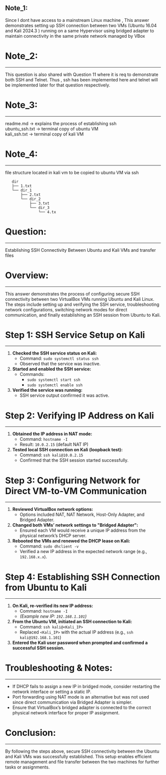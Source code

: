 **Note_1:**
------
Since I dont have access to a mainstream Linux machine , This answer demonstrates setting up SSH connection between two VMs (Ubuntu 16.04 and Kali 2024.3 ) running on a same Hypervisor using bridged adapter to maintain connectivity in the same private network managed by VBox

# **Note_2:**
------
This question is also shared with Question 11 where it is req to demonstrate both SSH and Telnet. Thus , ssh has been implemented here and telnet will be implemented later for that question respectively. 

# **Note_3:**
------
readme.md -> explains the process of establishing ssh  
ubuntu_ssh.txt -> terminal copy of ubuntu VM  
kali_ssh.txt -> terminal copy of kali VM  

# **Note_4:**
------
file structure located in kali vm to be copied to ubuntu VM via ssh  
```
   dir
   ├── 1.txt
   └── dir_1
       ├── 2.txt
       └── dir_2
           ├── 3.txt
           └── dir_3
               └── 4.tx
```

# **Question:**
---------
Establishing SSH Connectivity Between Ubuntu and Kali VMs and transfer files 

# **Overview:**
---------
This answer demonstrates the process of configuring secure SSH connectivity between two VirtualBox VMs running Ubuntu and Kali Linux. The steps include setting up and verifying the SSH service, troubleshooting network configurations, switching network modes for direct communication, and finally establishing an SSH session from Ubuntu to Kali.

# **Step 1: SSH Service Setup on Kali**
----------------------------------
1. **Checked the SSH service status on Kali:**
   - Command: `sudo systemctl status ssh`
   - Observed that the service was inactive.
2. **Started and enabled the SSH service:**
   - Commands:
     - `sudo systemctl start ssh`
     - `sudo systemctl enable ssh`
3. **Verified the service was running:**
   - SSH service output confirmed it was active.

# **Step 2: Verifying IP Address on Kali**
------------------------------------
1. **Obtained the IP address in NAT mode:**
   - Command: `hostname -I`
   - Result: `10.0.2.15` (default NAT IP)
2. **Tested local SSH connection on Kali (loopback test):**
   - Command: `ssh kali@10.0.2.15`
   - Confirmed that the SSH session started successfully.

# **Step 3: Configuring Network for Direct VM-to-VM Communication**
-------------------------------------------------------------
1. **Reviewed VirtualBox network options:**
   - Options included NAT, NAT Network, Host-Only Adapter, and Bridged Adapter.
2. **Changed both VMs’ network settings to "Bridged Adapter":**
   - Ensured each VM would receive a unique IP address from the physical network’s DHCP server.
3. **Rebooted the VMs and renewed the DHCP lease on Kali:**
   - Command: `sudo dhclient -v`
   - Verified a new IP address in the expected network range (e.g., `192.168.x.x`).

# **Step 4: Establishing SSH Connection from Ubuntu to Kali**
--------------------------------------------------------
1. **On Kali, re-verified its new IP address:**
   - Command: `hostname -I`
   - *(Example new IP: `192.168.1.101`)*
2. **From the Ubuntu VM, initiated an SSH connection to Kali:**
   - Command: `ssh kali@<Kali_IP>`
   - Replaced `<Kali_IP>` with the actual IP address (e.g., `ssh kali@192.168.1.101`)
3. **Entered the Kali user password when prompted and confirmed a successful SSH session.**

# **Troubleshooting & Notes:**
------------------------
- If DHCP fails to assign a new IP in bridged mode, consider restarting the network interface or setting a static IP.
- Port forwarding using NAT mode is an alternative but was not used since direct communication via Bridged Adapter is simpler.
- Ensure that VirtualBox’s bridged adapter is connected to the correct physical network interface for proper IP assignment.

# **Conclusion:**
-----------
By following the steps above, secure SSH connectivity between the Ubuntu and Kali VMs was successfully established. This setup enables efficient remote management and file transfer between the two machines for further tasks or assignments.
